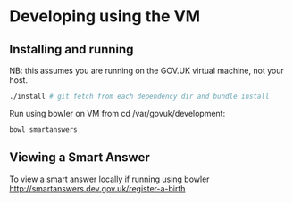 # Developing using the VM

## Installing and running

NB: this assumes you are running on the GOV.UK virtual machine, not your host.

```bash
./install # git fetch from each dependency dir and bundle install
```

Run using bowler on VM from cd /var/govuk/development:

```bash
bowl smartanswers
```

## Viewing a Smart Answer

To view a smart answer locally if running using bowler http://smartanswers.dev.gov.uk/register-a-birth
